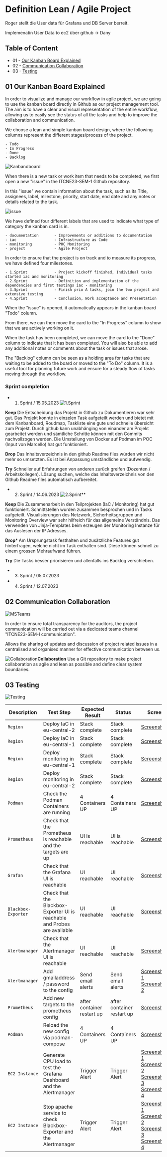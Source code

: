 Definition Lean / Agile Project
==== 

Roger stellt die User data für Grafana und DB Server berreit. 

Implemenatin User Data to ec2 über github -> Dany 

## Table of Content

* 01 - [Our Kanban Board Explained](#01-Our-Kanban-Board-Explained)
* 02 - [Communication Collaboration](#02-Communication-Collaboration)
* 03 - [Testing](#03-Testing)

## 01 Our Kanban Board Explained
In order to visualize and manage our workflow in agile project, we are going to use the kanban board directly in Github as our project management tool.
The aim is to have a clear and visual representation of the entire workflow, allowing us to easily see the status of all the tasks and help to improve the collaboration and communication. 

We choose a lean and simple kanban board design, where the following columns represent the different stages/process of the project.

```
- Todo
- In Progress
- Done 
- Backlog
```

![Kanbandboard](images/kanbanboard.png)

When there is a new task or work item that needs to be completed, we first open a new "issue" in the ITCNE23-SEM-1 Github repository. 

In this "issue" we contain information about the task, such as its Title, assignees, label, milestone, priority, start date, end date and any notes or details related to the task.

![issue](images/kanbanissue.png)

We have defined four different labels that are used to indicate what type of category the kanban card is in.

```
- documentation       - Improvements or additions to documentation 
- iac                 - Infrastructure as Code 
- monitoring          - POC Monitoring 
- project             - Agile Project 
```

In order to ensure that the project is on track and to measure its progress, we have defined four milestones.

```
- 1.Sprint            - Project kickoff finished, Individual tasks started iac and monitoring 
- 2.Sprint            - Definition and implementation of the dependencies and first testings iac - monitoring 
- 3.Sprint            - Finish prio A tasks, join the two project and extensive testing
- 4.Sprint            - Conclusion, Work acceptance and Presentation
```

When the "issue" is opened, it automatically appears in the kanban board "Todo" column.

From there, we can then move the card to the "In Progress" column to show that we are actively working on it.

When the task has been completed, we can move the card to the "Done" column to indicate that it has been completed. You will also be able to add any additional notes or comments about the task or issues that arose.

The "Backlog" column can be seen as a holding area for tasks that are waiting to be added to the board or moved to the "To Do" column. It is a useful tool for planning future work and ensure for a steady flow of tasks moving through the workflow. 

### Sprint completion
- 1. Sprint / 15.05.2023
![1.Sprint](images/sprint-1.png)

**Keep**
Die Entscheidung das Projekt in Github zu Dokumentieren war sehr gut. 
Das Projekt konnte in einzelen Task aufgeteilt werden und bietet mit dem Kanbanboard, Roudmap, Taskliste eine gute und schnelle übersicht zum Projekt.
Durch github kann unabhänging von einander am Projekt gearbeitet werden und sämtliche Schritte können mit den Commits nachvollzogen werden.
Die Umstellung von Docker auf Podman im POC (Input von Marcello) hat gut funktioniert. 

**Drop**
Das Inhaltsverzeichnis in den github Readme files würden wir nicht mehr so umsetzten. Es ist bei Anpassung umständliche und aufwendig.

**Try**
Schneller auf Erfahrungen von anderen zurück greifen (Dozenten / Arbeitskollegen).
Lösung suchen, welche das Inhaltsverzeichnis von den Github Readme files automatisch aufbereitet.

- 2. Sprint / 14.06.2023
![2.Sprint](images/sprint-2.png)**

**Keep**
Die Zusammenarbeit in den Teilprojekten (IaC / Monitoring) hat gut funktioniert. 
Schnittstellen wurden zusammen besprochen und in Tasks aufgeteilt.
Visualisierungen des Netzwerk, Sicherheitsgruppen und Monitoring Overview war sehr hilfreich für das allgemeine Verständnis.
Das verwenden von Jinja-Templates beim erzeugen der Monitoring Instanze für das Auslesen der IP Adresses. 

**Drop***
Am Ursprungstask festhalten und zusätzliche Features gut hinterfragen, welche nicht im Task enthalten sind. Diese können schnell zu einem grossen Mehraufwand führen.

**Try**
Die Tasks besser priorisieren und allenfalls ins Backlog verschieben.


- 3. Sprint / 05.07.2023



- 4. Sprint / 12.07.2023


## 02 Communication Collaboration

![MSTeams](images/msteams_logo.png)

In order to ensure total transparency for the auditors, the project communication will be carried out via a dedicated teams channel "ITCNE23-SEM-I communication".

Allows the sharing of updates and discussion of project related issues in a centralised and organised manner for effective communication between us.

![Collaboration](images/collaboration.png)**Collaboration**
Use a Git repository to make project collaboration as agile and lean as possible and define clear system boundaries.


## 03 Testing

![Testing](images/testing.png)


| Description | Test Step | Expected Result | Status | Screen |
| ---     | ---   | ---     | ---   |  ---   |
| `Region`| Deploy IaC in eu-central-2 | Stack complete| Stack complete | [Screenshot](images/regionz.png) |
| `Region`| Deploy IaC in eu-central-1 | Stack complete| Stack complete | [Screenshot](images/regionf.png) |
| `Region`| Deploy monitoring in eu-central-1 | Stack complete| Stack complete | [Screenshot](images/regionfm.png) |
| `Region`| Deploy monitoring in eu-central-2 | Stack complete| Stack complete | [Screenshot](images/regionzm.png) |
| `Podman`| Check the Podman Containers are running | 4 Containers UP | 4 Containers UP | [Screenshot](images/check-podman-containers.png) |
| `Prometheus`| Check that the Prometheus is reachable and the targets are up | UI is reachable | UI is reachable | [Screenshot](images/check-prometheus-UI-targets.png) |
| `Grafan`| Check that the Grafana UI is reachable | UI reachable | UI reachable | [Screenshot](images) |
| `Blackbox-Exporter`| Check that the Blackbox-Exporter UI is reachable and Probes are available | UI reachable | UI reachable | [Screenshot](images/check-blackbox_exporter-UI.png) |
| `Alertmanager`| Check that the Alertmanager UI is reachable | UI reachable | UI reachable | [Screenshot](images/check-alertmanager-UI.png) |
| `Alertmanager`| Add gmailaddress / password to the config | Send email alerts | Send email alerts | [Screenshot-1](images/set-smtp-settings.png) <br> [Screenshot-2](images/send-smtp-alerts.png) |
| `Prometheus`| Add new targets to the prometheus config | after container restart up | after container restart up | [Screenshot](images/add-targets-prometheus.png) |
| `Podman`| Reload the new config via podman-compose | 4 Containers UP  | 4 Containers UP | [Screenshot](images/restart-container-podman-compose.png) |
| `EC2 Instance`| Generate CPU load to test the Grafana Dashboard and the Alertmanager | Trigger Alert  | Trigger Alert  | [Screenshot-1](images/generate-cpu-load.png) <br> [Screenshot-2](images/grafan-cpu-load.png) <br> [Screenshot-3](images/firing-cpu-alert.png) <br> [Screenshot-4](images/resolved-cpu-alert.png) |
| `EC2 Instance`| Stop apache service to check Blackbox-Exporter and the Alertmanager | Trigger Alert  | Trigger Alert  | [Screenshot-1](images/stop-apache-service.png) <br> [Screenshot-2](images/not-reachable-url.png) <br> [Screenshot-3](images/firing-url-alert.png) <br> [Screenshot-4](images/resolved-url-alert.png) |
